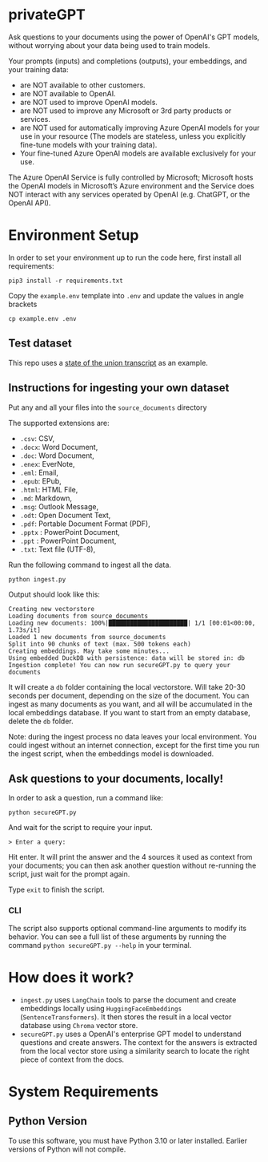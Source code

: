 # privateGPT
Ask questions to your documents using the power of OpenAI's GPT models, without worrying about your data being used to train models.

Your prompts (inputs) and completions (outputs), your embeddings, and your training data:
* are NOT available to other customers.
* are NOT available to OpenAI.
* are NOT used to improve OpenAI models.
* are NOT used to improve any Microsoft or 3rd party products or services.
* are NOT used for automatically improving Azure OpenAI models for your use in your resource (The models are stateless, unless you explicitly fine-tune models with your training data).
* Your fine-tuned Azure OpenAI models are available exclusively for your use.
  
The Azure OpenAI Service is fully controlled by Microsoft; Microsoft hosts the OpenAI models in Microsoft’s Azure environment and the Service does NOT interact with any services operated by OpenAI (e.g. ChatGPT, or the OpenAI API).

# Environment Setup
In order to set your environment up to run the code here, first install all requirements:

```shell
pip3 install -r requirements.txt
```

Copy the `example.env` template into `.env` and update the values in angle brackets
```shell
cp example.env .env
```

## Test dataset
This repo uses a [state of the union transcript](https://github.com/imartinez/privateGPT/blob/main/source_documents/state_of_the_union.txt) as an example.

## Instructions for ingesting your own dataset

Put any and all your files into the `source_documents` directory

The supported extensions are:

   - `.csv`: CSV,
   - `.docx`: Word Document,
   - `.doc`: Word Document,
   - `.enex`: EverNote,
   - `.eml`: Email,
   - `.epub`: EPub,
   - `.html`: HTML File,
   - `.md`: Markdown,
   - `.msg`: Outlook Message,
   - `.odt`: Open Document Text,
   - `.pdf`: Portable Document Format (PDF),
   - `.pptx` : PowerPoint Document,
   - `.ppt` : PowerPoint Document,
   - `.txt`: Text file (UTF-8),

Run the following command to ingest all the data.

```shell
python ingest.py
```

Output should look like this:

```shell
Creating new vectorstore
Loading documents from source_documents
Loading new documents: 100%|██████████████████████| 1/1 [00:01<00:00,  1.73s/it]
Loaded 1 new documents from source_documents
Split into 90 chunks of text (max. 500 tokens each)
Creating embeddings. May take some minutes...
Using embedded DuckDB with persistence: data will be stored in: db
Ingestion complete! You can now run secureGPT.py to query your documents
```

It will create a `db` folder containing the local vectorstore. Will take 20-30 seconds per document, depending on the size of the document.
You can ingest as many documents as you want, and all will be accumulated in the local embeddings database.
If you want to start from an empty database, delete the `db` folder.

Note: during the ingest process no data leaves your local environment. You could ingest without an internet connection, except for the first time you run the ingest script, when the embeddings model is downloaded.

## Ask questions to your documents, locally!
In order to ask a question, run a command like:

```shell
python secureGPT.py
```

And wait for the script to require your input.

```plaintext
> Enter a query:
```

Hit enter. It will print the answer and the 4 sources it used as context from your documents; you can then ask another question without re-running the script, just wait for the prompt again.

Type `exit` to finish the script.


### CLI
The script also supports optional command-line arguments to modify its behavior. You can see a full list of these arguments by running the command ```python secureGPT.py --help``` in your terminal.


# How does it work?

- `ingest.py` uses `LangChain` tools to parse the document and create embeddings locally using `HuggingFaceEmbeddings` (`SentenceTransformers`). It then stores the result in a local vector database using `Chroma` vector store.
- `secureGPT.py` uses a OpenAI's enterprise GPT model to understand questions and create answers. The context for the answers is extracted from the local vector store using a similarity search to locate the right piece of context from the docs.

# System Requirements

## Python Version
To use this software, you must have Python 3.10 or later installed. Earlier versions of Python will not compile.
